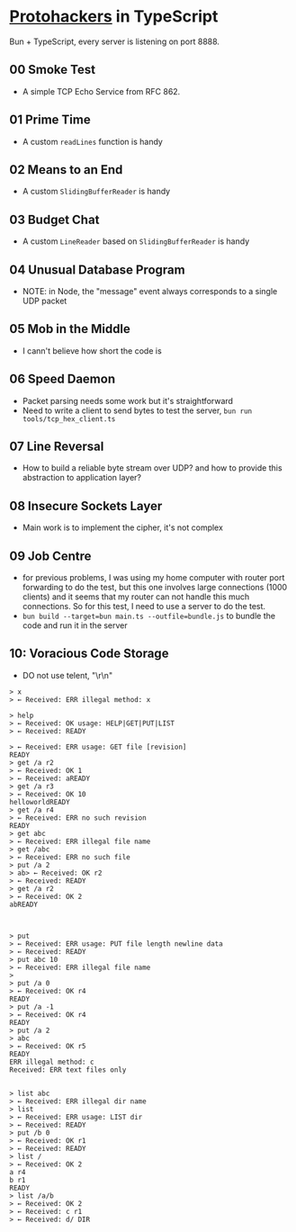 # [Protohackers](https://protohackers.com/) in TypeScript

Bun + TypeScript, every server is listening on port 8888.

## 00 Smoke Test

- A simple TCP Echo Service from RFC 862.

## 01 Prime Time

- A custom `readLines` function is handy

## 02 Means to an End

- A custom `SlidingBufferReader` is handy

## 03 Budget Chat

- A custom `LineReader` based on `SlidingBufferReader` is handy

## 04 Unusual Database Program

- NOTE: in Node, the "message" event always corresponds to a single UDP packet

## 05 Mob in the Middle

- I cann't believe how short the code is

## 06 Speed Daemon

- Packet parsing needs some work but it's straightforward
- Need to write a client to send bytes to test the server, `bun run tools/tcp_hex_client.ts`

## 07 Line Reversal

- How to build a reliable byte stream over UDP? and how to provide this abstraction to application layer?

## 08 Insecure Sockets Layer

- Main work is to implement the cipher, it's not complex

## 09 Job Centre

- for previous problems, I was using my home computer with router port forwarding to do the test, but this one involves large connections (1000 clients) and it seems that my router can not handle this much connections. So for this test, I need to use a server to do the test.
- `bun build --target=bun main.ts --outfile=bundle.js` to bundle the code and run it in the server

## 10: Voracious Code Storage

- DO not use telent, "\r\n"

```
> x
> ← Received: ERR illegal method: x

> help
> ← Received: OK usage: HELP|GET|PUT|LIST
> ← Received: READY

> ← Received: ERR usage: GET file [revision]
READY
> get /a r2
> ← Received: OK 1
> ← Received: aREADY
> get /a r3
> ← Received: OK 10
helloworldREADY
> get /a r4
> ← Received: ERR no such revision
READY
> get abc
> ← Received: ERR illegal file name
> get /abc
> ← Received: ERR no such file
> put /a 2
> ab> ← Received: OK r2
> ← Received: READY
> get /a r2
> ← Received: OK 2
abREADY



> put
> ← Received: ERR usage: PUT file length newline data
> ← Received: READY
> put abc 10
> ← Received: ERR illegal file name
>
> put /a 0
> ← Received: OK r4
READY
> put /a -1
> ← Received: OK r4
READY
> put /a 2
> abc
> ← Received: OK r5
READY
ERR illegal method: c
Received: ERR text files only


> list abc
> ← Received: ERR illegal dir name
> list
> ← Received: ERR usage: LIST dir
> ← Received: READY
> put /b 0
> ← Received: OK r1
> ← Received: READY
> list /
> ← Received: OK 2
a r4
b r1
READY
> list /a/b
> ← Received: OK 2
> ← Received: c r1
> ← Received: d/ DIR



```
